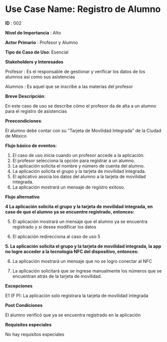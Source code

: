 
# **Use Case Name:** Registro de Alumno

**ID** : 002

**Nivel de Importancia** : Alto

**Actor Primario** : Profesor y Alumno

**Tipo de Caso de Uso**: Esencial

**Stakeholders y Interesados**

Profesor : Es el responsable de gestionar y verificar los datos de los alumnos así como sus asistencias 

Alumnos : Es aquel que se inscribe a las materias del profesor 

**Breve Descripción**: 

En este caso de uso se describe cómo el profesor da de alta a un alumno para el registro de asistencias

**Preecondiciones**: 

El alumno debe contar con su "Tarjeta de Movilidad Integrada" de la Ciudad de México  

**Flujo básico de eventos:**
 
1. El caso de uso inicia cuando un profesor accede a la aplicación.
2. El profesor selecciona la opción para registrar a un alumno.
3. La aplicación solicita el nombre y número de cuenta del alumno. 	
4. La aplicación solicita el grupo y la tarjeta de movilidad integrada.
5. El aplicativo asocia los datos del alumno a la tarjeta de movilidad integrada.
6. La aplicación mostrará un mensaje de registro exitoso.  

 
**Flujo alternativo** 
 
**4 La aplicación solicita el grupo y la tarjeta de movilidad integrada, en caso de que el alumno ya se encuentre registrado, entonces:** 

5. El aplicación mostrará un mensaje que el alumno ya se encuentra registrado y si desea modificar los datos

6. El aplicación redirecciona al caso de uso 5    


**5. La aplicación solicita el grupo y la tarjeta de movilidad integrada, la app no logre acceder a la tecnologia NFC del dispositivo, entonces:** 

6. La aplicación mostrará un mensaje que no se logro conectar al NFC

7. La aplicación solicitará que se ingrese manualmente los números que se encuentran atrás de la tarjeta de movilidad.

**Excepciones**

E1 (F P): La aplicación solo registrara la tarjeta de movilidad integrada 
  
**Post Condiciones** 

El alumno verificó que ya se encuentra registrado en la aplicación

**Requisitos especiales**

No hay requisitos especiales
